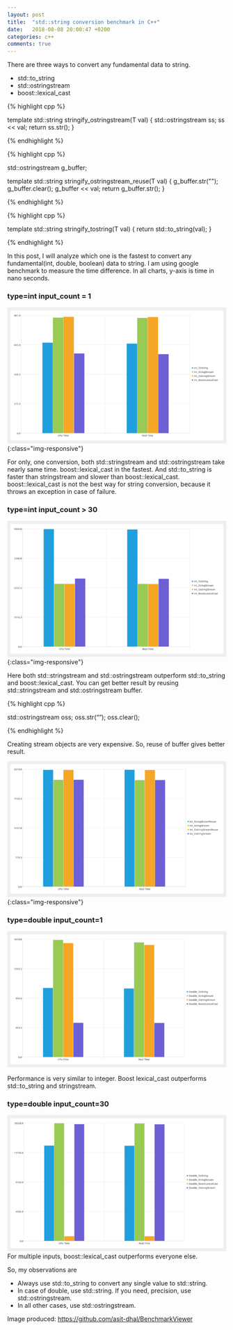 ```yaml
---
layout: post
title:  "std::string conversion benchmark in C++"
date:   2018-08-08 20:00:47 +0200
categories: c++
comments: true
---
```


There are three ways to convert any fundamental data to string.

* std::to_string
* std::ostringstream
* boost::lexical_cast

{% highlight cpp %}

template <typename T>
std::string stringify_ostringstream(T val)
{
    std::ostringstream ss;
    ss << val;
    return ss.str();
}

{% endhighlight %}


{% highlight cpp %}

std::ostringstream g_buffer;

template <typename T>
std::string stringify_ostringstream_reuse(T val)
{
    g_buffer.str(""); 
    g_buffer.clear();
    g_buffer << val;
    return g_buffer.str();
}

{% endhighlight %}

{% highlight cpp %}

template <typename T>
std::string stringify_tostring(T val)
{
    return std::to_string(val);
}

{% endhighlight %}


In this post, I will analyze which one is the fastest to convert any fundamental(int, double, boolean) data to string. I am using google benchmark to measure the time difference. In all charts, y-axis is time in nano seconds.

### type=int input_count = 1

![Int_to_string_count_1](/assets/images/int_tostring_count_1.png){:class="img-responsive"}

For only, one conversion, both std::stringstream and std::ostringstream take nearly same time. boost::lexical_cast in the fastest. And std::to_string is faster than stringstream and slower than boost::lexical_cast. boost::lexical_cast is not the best way for string conversion, because it throws an exception in case of failure.

### type=int input_count > 30

![Int_to_string_count_30](/assets/images/int_tostring_count_30.png){:class="img-responsive"}

Here both std::stringstream and std::ostringstream outperform std::to_string and boost::lexical_cast. You can get better result by reusing std::stringstream and std::ostringstream buffer.

{% highlight cpp %}

std::ostringstream oss;
oss.str(“”);
oss.clear();

{% endhighlight %}

Creating stream objects are very expensive. So, reuse of buffer gives better result.

![Int_to_string_count_30_buffer_reuse](/assets/images/int_tostring_count_30_buffer_reuse.png){:class="img-responsive"}

### type=double input_count=1

![double_tostring_count_1](/assets/images/double_tostring_count_1.png)

Performance is very similar to integer. Boost lexical_cast outperforms std::to_string and stringstream.

### type=double input_count=30

![double_tostring_count_30](/assets/images/double_tostring_count_30.png)
For multiple inputs, boost::lexical_cast outperforms everyone else.

So, my observations are

* Always use std::to_string to convert any single value to std::string.
* In case of double, use std::string. If you need, precision, use std::ostringstream.
* In all other cases, use std::ostringstream.

Image produced: https://github.com/asit-dhal/BenchmarkViewer
